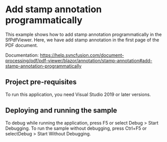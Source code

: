 # Add stamp annotation programmatically
This example shows how to add stamp annotation programmatically in the SfPdfViewer. Here, we have add stamp annotation in the first page of the PDF document.

Documentation: https://help.syncfusion.com/document-processing/pdf/pdf-viewer/blazor/annotation/stamp-annotation#add-stamp-annotation-programmatically

## Project pre-requisites
To run this application, you need Visual Studio 2019 or later versions.

## Deploying and running the sample
To debug while running the application, press F5 or select Debug > Start Debugging. To run the sample without debugging, press Ctrl+F5 or selectDebug > Start Without Debugging.